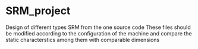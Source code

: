 # SRM_project
Design of different types SRM from the one source code
These files should be modified according to the configuration of the machine 
and compare the static characterstics among them with comparable dimensions 
